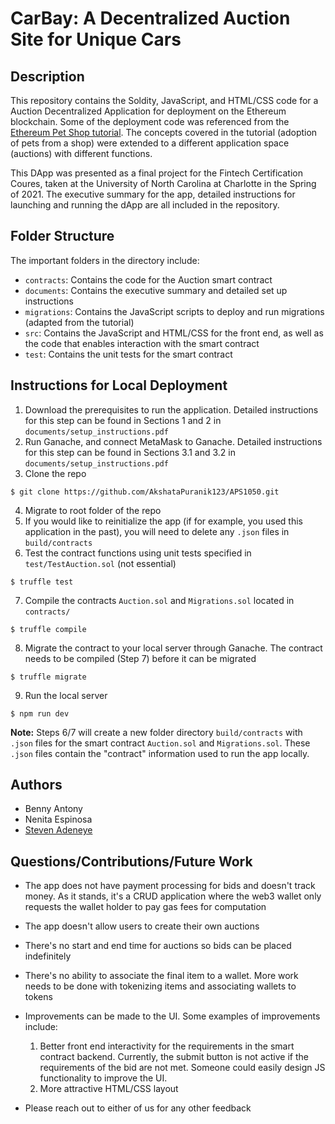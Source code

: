 
# CarBay: A Decentralized Auction Site for Unique Cars 
## Description
This repository contains the Soldity, JavaScript, and HTML/CSS code for a Auction Decentralized Application for deployment on the Ethereum blockchain. Some of the deployment code was referenced from the [Ethereum Pet Shop tutorial](https://www.trufflesuite.com/tutorials/pet-shop). The concepts covered in the tutorial (adoption of pets from a shop) were extended to a different application space (auctions) with different functions.

This DApp was presented as a final project for the Fintech Certification Coures, taken at the University of North Carolina at Charlotte in the Spring of 2021. The executive summary for the app, detailed instructions for launching and running the dApp are all included in the repository.

## Folder Structure
The important folders in the directory include:
- `contracts`: Contains the code for the Auction smart contract
- `documents`: Contains the executive summary and detailed set up instructions
- `migrations`: Contains the JavaScript scripts to deploy and run migrations (adapted from the tutorial)
- `src`: Contains the JavaScript and HTML/CSS for the front end, as well as the code that enables interaction with the smart contract
- `test`: Contains the unit tests for the smart contract

## Instructions for Local Deployment
1. Download the prerequisites to run the application. Detailed instructions for this step can be found in Sections 1 and 2 in `documents/setup_instructions.pdf`
2. Run Ganache, and connect MetaMask to Ganache. Detailed instructions for this step can be found in Sections 3.1 and 3.2 in `documents/setup_instructions.pdf`
3. Clone the repo
```
$ git clone https://github.com/AkshataPuranik123/APS1050.git
```
4. Migrate to root folder of the repo
5. If you would like to reinitialize the app (if for example, you used this application in the past), you will need to delete any `.json` files in `build/contracts`
6. Test the contract functions using unit tests specified in `test/TestAuction.sol` (not essential)
```
$ truffle test
```
7. Compile the contracts `Auction.sol` and `Migrations.sol` located in `contracts/`
```
$ truffle compile
```
8. Migrate the contract to your local server through Ganache. The contract needs to be compiled (Step 7) before it can be migrated
```
$ truffle migrate
```
9. Run the local server
```
$ npm run dev
```

**Note:** Steps 6/7 will create a new folder directory `build/contracts` with `.json` files for the smart contract `Auction.sol` and `Migrations.sol`. These `.json` files contain the "contract" information used to run the app locally.

## Authors
- Benny Antony
- Nenita Espinosa 
- [Steven Adeneye](https://solvedbysteve.github.io/)

## Questions/Contributions/Future Work
- The app does not have payment processing for bids and doesn't track money. As it stands, it's a CRUD application where the web3 wallet only requests the wallet holder to pay gas fees for computation
- The app doesn't allow users to create their own auctions
- There's no start and end time for auctions so bids can be placed indefinitely
- There's no ability to associate the final item to a wallet. More work needs to be done with tokenizing items and associating wallets to tokens
- Improvements can be made to the UI. Some examples of improvements include:
  1. Better front end interactivity for the requirements in the smart contract backend. Currently, the submit button is not active if the requirements of the bid are not met. Someone could easily design JS functionality to improve the UI.
  2. More attractive HTML/CSS layout

- Please reach out to either of us for any other feedback
